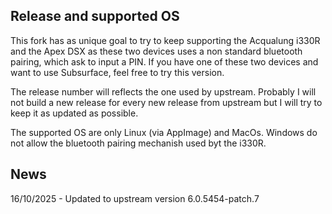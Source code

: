 ## Release and supported OS

This fork has as unique goal to try to keep supporting the Acqualung i330R and the Apex DSX as these two devices uses a
non standard bluetooth pairing, which ask to input a PIN.
If you have one of these two devices and want to use Subsurface, feel free to try this version.

The release number will reflects the one used by upstream. Probably I will not build a new release for every new release   from upstream but I will try to keep it as updated as possible. 

The supported OS are only Linux (via AppImage) and MacOs. Windows do not allow the bluetooth pairing mechanish used byt the i330R.

## News

16/10/2025 - Updated to upstream version 6.0.5454-patch.7


